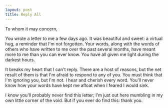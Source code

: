 ```yaml
---
layout: post
title: Reply All
---
```


To whom it may concern,

You wrote a letter to me a few days ago. It was beautiful and sweet: a virtual hug, a reminder that I'm not forgotten. Your words, along with the words of others who have written to me over the past several months, have meant more to me than you can ever know. You have all given me light during the darkest hours.

It breaks my heart that I can't reply. There are a host of reasons, but the net result of them is that I'm afraid to respond to any of you. You must think that I'm ignoring you, but I'm not. I hear and cherish every word. You'll never know how your words have kept me afloat when I feared I would sink.

I know you'll probably never find this letter; I'm just out here mumbling in my own little corner of the void. But if you ever do find this: thank you.

